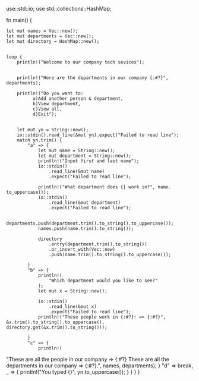 use::std::io;
use std::collections::HashMap;

fn main() {



    let mut names = Vec::new();
    let mut departments = Vec::new();
    let mut directory = HashMap::new();


    loop {
        println!("Welcome to our company tech sevices");


        println!("Here are the departments in our company {:#?}", departments);

        println!("Do you want to:
              a)Add another person & department, 
              b)View department,
              c)View all,
              d)Exit");     


        let mut yn = String::new();
        io::stdin().read_line(&mut yn).expect("Failed to read line");
        match yn.trim() {
            "a" => {
                let mut name = String::new();
                let mut department = String::new();
                println!("Input first and last name");
                io::stdin()
                    .read_line(&mut name)
                    .expect("Failed to read line");

                println!("What department does {} work in?", name. to_uppercase());
                io::stdin()
                    .read_line(&mut department)
                    .expect("Failed to read line");

                departments.push(department.trim().to_string().to_uppercase());
                names.push(name.trim().to_string());

                directory
                    .entry(department.trim().to_string())
                    .or_insert_with(Vec::new)
                    .push(name.trim().to_string().to_uppercase());

            }
            "b" => {
                println!(
                    "Which department would you like to see?"
                );
                let mut x = String::new();

                io::stdin()
                    .read_line(&mut x)
                    .expect("Failed to read line");
                println!("These people work in {:#?}: => {:#?}", &x.trim().to_string().to_uppercase(), directory.get(&x.trim().to_string()));

            }
            "c" => {
                println!(
"These are all the people in our company => {:#?}
These are all the departments in our company => {:#?}.",
                    names, departments);
            }
            "d" => break,
            _ => {
                println!("You typed {}", yn.to_uppercase());
            }
        }
}    } 
